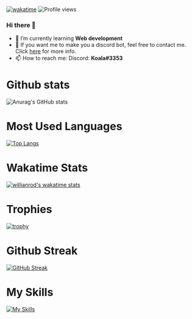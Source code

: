 [![wakatime](https://wakatime.com/badge/user/986136b0-1846-407d-98bf-6419adad41cb.svg)](https://wakatime.com/@986136b0-1846-407d-98bf-6419adad41cb)
![Profile views](https://gpvc.arturio.dev/Koala3353)

### Hi there 👋

- 🌱 I’m currently learning **Web development**
- 💬 If you want me to make you a discord bot, feel free to contact me. Click [here](https://github.com/Koala3353/Koala3353/blob/main/MoreInfo.md) for more info.
- 📫 How to reach me: 
            Discord: **Koala#3353**

# Github stats 

![Anurag's GitHub stats](https://github-readme-stats.vercel.app/api?username=Koala3353&show_icons=true&theme=chartreuse-dark)

# Most Used Languages
[![Top Langs](https://github-readme-stats.vercel.app/api/top-langs/?username=Koala3353&layout=compact&theme=chartreuse-dark)](https://github.com/anuraghazra/github-readme-stats)
# Wakatime Stats
[![willianrod's wakatime stats](https://github-readme-stats.vercel.app/api/wakatime?username=General_Koala&theme=chartreuse-dark)](https://github.com/anuraghazra/github-readme-stats)
# Trophies
[![trophy](https://github-profile-trophy.vercel.app/?username=Koala3353&theme=juicyfresh)](https://github.com/ryo-ma/github-profile-trophy)
# Github Streak
[![GitHub Streak](http://github-readme-streak-stats.herokuapp.com?user=Koala3353&theme=highcontrast&date_format=M%20j%5B%2C%20Y%5D)](https://git.io/streak-stats)
# My Skills
[![My Skills](https://skillicons.dev/icons?i=discord,java,idea,github,gradle,sqlite,unreal,cpp,css,bots,html,js)](https://skillicons.dev)
